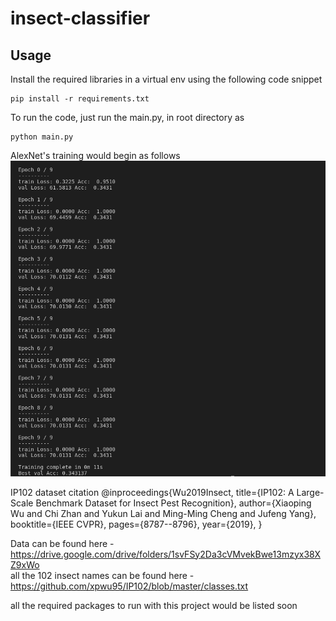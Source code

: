 # insect-classifier

## Usage
Install the required libraries in a virtual env using the following code snippet
```
pip install -r requirements.txt
```

To run the code, just run the main.py, in root directory as
```
python main.py
```

AlexNet's training would begin as follows  
<img src="/results/Screenshot from 2022-04-16 20-48-12.png">


IP102 dataset citation
@inproceedings{Wu2019Insect,
  title={IP102: A Large-Scale Benchmark Dataset for Insect Pest Recognition},
  author={Xiaoping Wu and Chi Zhan and Yukun Lai and Ming-Ming Cheng and Jufeng Yang},
  booktitle={IEEE CVPR},
  pages={8787--8796},
  year={2019},
}


Data can be found here - https://drive.google.com/drive/folders/1svFSy2Da3cVMvekBwe13mzyx38XZ9xWo  
all the 102 insect names can be found here - https://github.com/xpwu95/IP102/blob/master/classes.txt  

all the required packages to run with this project would be listed soon
